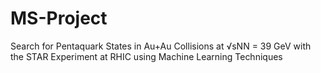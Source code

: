 # MS-Project
Search for Pentaquark States in Au+Au Collisions at √sNN = 39 GeV with the STAR Experiment at RHIC using Machine Learning Techniques
